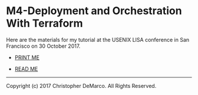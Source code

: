 # M4-Deployment and Orchestration With Terraform

Here are the materials for my tutorial at the USENIX LISA conference
in San Francisco on 30 October 2017.

- [PRINT ME](M4-Deployment-and-Orchestration_With-Terraform-PRINTABLE.pdf)

- [READ ME](M4-Deployment-and-Orchestration_With-Terraform.pdf)

-----
Copyright (c) 2017 Christopher DeMarco. All Rights Reserved.
